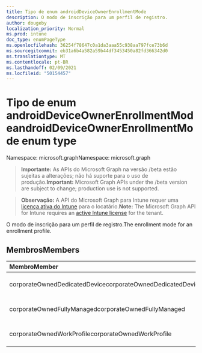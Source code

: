 ```yaml
---
title: Tipo de enum androidDeviceOwnerEnrollmentMode
description: O modo de inscrição para um perfil de registro.
author: dougeby
localization_priority: Normal
ms.prod: intune
doc_type: enumPageType
ms.openlocfilehash: 36254f78647c0a1da3aaa55c938aa797fce73b6d
ms.sourcegitcommit: eb31a6b4a582a59b44df3453450a82fd366342d0
ms.translationtype: MT
ms.contentlocale: pt-BR
ms.lasthandoff: 02/09/2021
ms.locfileid: "50154457"
---
```

# <a name="androiddeviceownerenrollmentmode-enum-type"></a><span data-ttu-id="43c78-103">Tipo de enum androidDeviceOwnerEnrollmentMode</span><span class="sxs-lookup"><span data-stu-id="43c78-103">androidDeviceOwnerEnrollmentMode enum type</span></span>

<span data-ttu-id="43c78-104">Namespace: microsoft.graph</span><span class="sxs-lookup"><span data-stu-id="43c78-104">Namespace: microsoft.graph</span></span>

> <span data-ttu-id="43c78-105">**Importante:** As APIs do Microsoft Graph na versão /beta estão sujeitas a alterações; não há suporte para o uso de produção.</span><span class="sxs-lookup"><span data-stu-id="43c78-105">**Important:** Microsoft Graph APIs under the /beta version are subject to change; production use is not supported.</span></span>

> <span data-ttu-id="43c78-106">**Observação:** A API do Microsoft Graph para Intune requer uma [licença ativa do Intune](https://go.microsoft.com/fwlink/?linkid=839381) para o locatário.</span><span class="sxs-lookup"><span data-stu-id="43c78-106">**Note:** The Microsoft Graph API for Intune requires an [active Intune license](https://go.microsoft.com/fwlink/?linkid=839381) for the tenant.</span></span>

<span data-ttu-id="43c78-107">O modo de inscrição para um perfil de registro.</span><span class="sxs-lookup"><span data-stu-id="43c78-107">The enrollment mode for an enrollment profile.</span></span>

## <a name="members"></a><span data-ttu-id="43c78-108">Membros</span><span class="sxs-lookup"><span data-stu-id="43c78-108">Members</span></span>
|<span data-ttu-id="43c78-109">Membro</span><span class="sxs-lookup"><span data-stu-id="43c78-109">Member</span></span>|<span data-ttu-id="43c78-110">Valor</span><span class="sxs-lookup"><span data-stu-id="43c78-110">Value</span></span>|<span data-ttu-id="43c78-111">Descrição</span><span class="sxs-lookup"><span data-stu-id="43c78-111">Description</span></span>|
|:---|:---|:---|
|<span data-ttu-id="43c78-112">corporateOwnedDedicatedDevice</span><span class="sxs-lookup"><span data-stu-id="43c78-112">corporateOwnedDedicatedDevice</span></span>|<span data-ttu-id="43c78-113">0</span><span class="sxs-lookup"><span data-stu-id="43c78-113">0</span></span>|<span data-ttu-id="43c78-114">Ainda não documentado</span><span class="sxs-lookup"><span data-stu-id="43c78-114">Not yet documented</span></span>|
|<span data-ttu-id="43c78-115">corporateOwnedFullyManaged</span><span class="sxs-lookup"><span data-stu-id="43c78-115">corporateOwnedFullyManaged</span></span>|<span data-ttu-id="43c78-116">1 </span><span class="sxs-lookup"><span data-stu-id="43c78-116">1</span></span>|<span data-ttu-id="43c78-117">Ainda não documentado</span><span class="sxs-lookup"><span data-stu-id="43c78-117">Not yet documented</span></span>|
|<span data-ttu-id="43c78-118">corporateOwnedWorkProfile</span><span class="sxs-lookup"><span data-stu-id="43c78-118">corporateOwnedWorkProfile</span></span>|<span data-ttu-id="43c78-119">2 </span><span class="sxs-lookup"><span data-stu-id="43c78-119">2</span></span>|<span data-ttu-id="43c78-120">Ainda não documentado</span><span class="sxs-lookup"><span data-stu-id="43c78-120">Not yet documented</span></span>|




